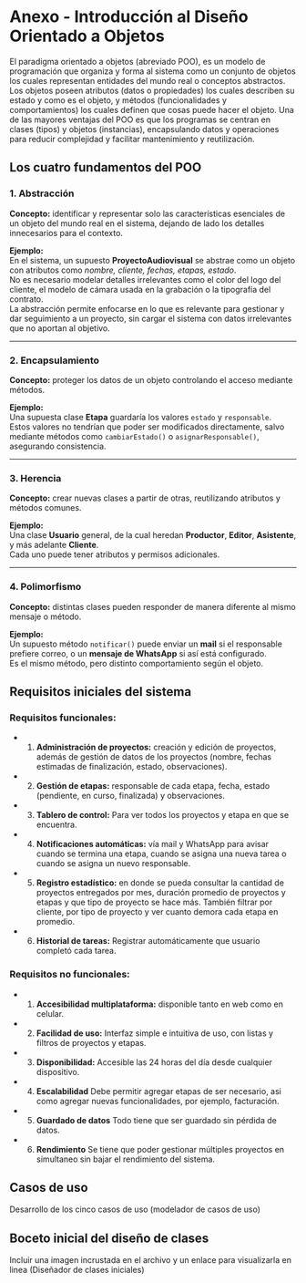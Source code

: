 # Anexo - Introducción al Diseño Orientado a Objetos

El paradigma orientado a objetos (abreviado POO), es un modelo de programación que organiza y forma al sistema como un conjunto de objetos los cuales representan entidades del mundo real o conceptos abstractos. Los objetos poseen atributos (datos o propiedades) los cuales describen su estado y como es el objeto, y métodos (funcionalidades y comportamientos) los cuales definen que cosas puede hacer el objeto.
Una de las mayores ventajas del POO es que los programas se centran en clases (tipos) y objetos (instancias), encapsulando datos y operaciones para reducir complejidad y facilitar mantenimiento y reutilización.

## Los cuatro fundamentos del POO

### 1. Abstracción
**Concepto:** identificar y representar solo las características esenciales de un objeto del mundo real en el sistema, dejando de lado los detalles innecesarios para el contexto.

**Ejemplo:**  
En el sistema, un supuesto **ProyectoAudiovisual** se abstrae como un objeto con atributos como *nombre, cliente, fechas, etapas, estado*.  
No es necesario modelar detalles irrelevantes como el color del logo del cliente, el modelo de cámara usada en la grabación o la tipografía del contrato.  
La abstracción permite enfocarse en lo que es relevante para gestionar y dar seguimiento a un proyecto, sin cargar el sistema con datos irrelevantes que no aportan al objetivo.

---

### 2. Encapsulamiento
**Concepto:** proteger los datos de un objeto controlando el acceso mediante métodos.  

**Ejemplo:**  
Una supuesta clase **Etapa** guardaría los valores `estado` y `responsable`.  
Estos valores no tendrían que poder ser modificados directamente, salvo mediante métodos como `cambiarEstado()` o `asignarResponsable()`, asegurando consistencia.

---

### 3. Herencia
**Concepto:** crear nuevas clases a partir de otras, reutilizando atributos y métodos comunes.  

**Ejemplo:**  
Una clase **Usuario** general, de la cual heredan **Productor**, **Editor**, **Asistente**, y más adelante **Cliente**.  
Cada uno puede tener atributos y permisos adicionales.

---

### 4. Polimorfismo
**Concepto:** distintas clases pueden responder de manera diferente al mismo mensaje o método.  

**Ejemplo:**  
Un supuesto método `notificar()` puede enviar un **mail** si el responsable prefiere correo, o un **mensaje de WhatsApp** si así está configurado.  
Es el mismo método, pero distinto comportamiento según el objeto.

## Requisitos iniciales del sistema

### Requisitos funcionales:

- 1. **Administración de proyectos:** creación y edición de proyectos, además de gestión de datos de los proyectos (nombre, fechas estimadas de finalización, estado, observaciones).
- 2. **Gestión de etapas:** responsable de cada etapa, fecha, estado (pendiente, en curso, finalizada) y observaciones.
- 3. **Tablero de control:** Para ver todos los proyectos y etapa en que se encuentra.
- 4. **Notificaciones automáticas:** vía mail y WhatsApp para avisar cuando se termina una etapa, cuando se asigna una nueva tarea o cuando se asigna un nuevo responsable.
- 5. **Registro estadístico:** en donde se pueda consultar la cantidad de proyectos entregados por mes, duración promedio de proyectos y etapas y que tipo de proyecto se hace más. También filtrar por cliente, por tipo de proyecto y ver cuanto demora cada etapa en promedio.
- 6. **Historial de tareas:** Registrar automáticamente que usuario completó cada tarea.

### Requisitos no funcionales:

- 1. **Accesibilidad multiplataforma:** disponible tanto en web como en celular.
- 2. **Facilidad de uso:** Interfaz simple e intuitiva de uso, con listas y filtros de proyectos y etapas.
- 3. **Disponibilidad:** Accesible las 24 horas del día desde cualquier dispositivo.
- 4. **Escalabilidad** Debe permitir agregar etapas de ser necesario, asi como agregar nuevas funcionalidades, por ejemplo, facturación.
- 5. **Guardado de datos** Todo tiene que ser guardado sin pérdida de datos.
- 6. **Rendimiento** Se tiene que poder gestionar múltiples proyectos en simultaneo sin bajar el rendimiento del sistema.

## Casos de uso

Desarrollo de los cinco casos de uso (modelador de casos de uso)

## Boceto inicial del diseño de clases

Incluir una imagen incrustada en el archivo y un enlace para visualizarla en linea (Diseñador de clases iniciales)